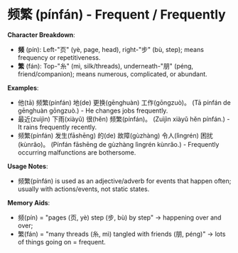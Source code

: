 # **频繁 (pínfán) - Frequent / Frequently**

**Character Breakdown**:  
- **频** (pín): Left-"页" (yè, page, head), right-"步" (bù, step); means frequency or repetitiveness.  
- **繁** (fán): Top-"糸" (mì, silk/threads), underneath-"朋" (péng, friend/companion); means numerous, complicated, or abundant.

**Examples**:  
- 他(tā) 频繁(pínfán) 地(de) 更换(gēnghuàn) 工作(gōngzuò)。 (Tā pínfán de gēnghuàn gōngzuò.) - He changes jobs frequently.  
- 最近(zuìjìn) 下雨(xiàyǔ) 很(hěn) 频繁(pínfán)。 (Zuìjìn xiàyǔ hěn pínfán.) - It rains frequently recently.  
- 频繁(pínfán) 发生(fāshēng) 的(de) 故障(gùzhàng) 令人(lìngrén) 困扰(kùnrǎo)。 (Pínfán fāshēng de gùzhàng lìngrén kùnrǎo.) - Frequently occurring malfunctions are bothersome.

**Usage Notes**:  
- 频繁(pínfán) is used as an adjective/adverb for events that happen often; usually with actions/events, not static states.

**Memory Aids**:  
- 频(pín) = "pages (页, yè) step (步, bù) by step" → happening over and over;  
- 繁(fán) = "many threads (糸, mì) tangled with friends (朋, péng)" → lots of things going on = frequent.